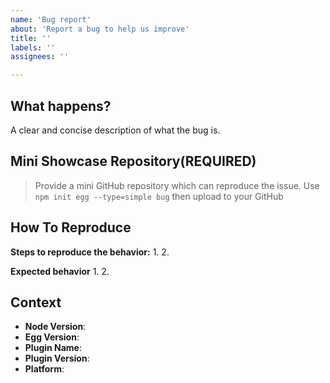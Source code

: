 ```yaml
---
name: 'Bug report'
about: 'Report a bug to help us improve'
title: ''
labels: ''
assignees: ''

---
```


## What happens?
A clear and concise description of what the bug is.

## Mini Showcase Repository(REQUIRED)
> Provide a mini GitHub repository which can reproduce the issue.
> Use `npm init egg --type=simple bug` then upload to your GitHub

<!-- https://github.com/YOUR_REPOSITORY_URL -->

## How To Reproduce

**Steps to reproduce the behavior:**
1.
2.

**Expected behavior**
1.
2.

## Context
- **Node Version**:
- **Egg Version**:
- **Plugin Name**:
- **Plugin Version**:
- **Platform**:
